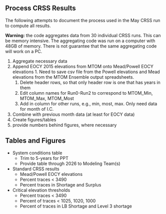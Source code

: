 ## Process CRSS Results

The following attempts to document the process used in the May CRSS run to compute all 
results. 

**Warning:** the code aggregates data from 30 individual CRSS runs. This can be memory intensive.
The aggregating code was run on a computer with 48GB of memory. There is not guarantee 
that the same aggregating code will work on a PC. 

1. Aggregate necessary data
  1. Append EOCY 2015 elevations from MTOM onto Mead/Powell EOCY elevations
    1. Need to save csv file from the Powell elevations and Mead elevations from the MTOM 
       Ensemble output spreadsheets.
      1. Delete header rows, so that only header row is one that has years in them
      1. Edit column names for Run0-Run2 to correspond to MTOM_Min, MTOM_Max, MTOM_Most
      1. Add in column for other runs, e.g., min, most, max. Only need data for month of I.C.
1. Combine with previous month data (at least for EOCY data)
1. Create figures/tables
  1. provide numbers behind figures, where necessary 
  
  
## Tables and Figures
  
* System conditions table
  * Trim to 5-years for PPT
  * Provide table through 2026 to Modeling Team(s)
* Standard CRSS results
  * Mead/Powell EOCY elevations
  * Percent traces < 3490 
  * Percent traces in Shortage and Surplus
* Critical elevation thresholds
  * Percent traces < 3490 
  * Percent of traces < 1025, 1020, 1000
  * Percent of traces in LB Shortage and Level 3 shortage
	